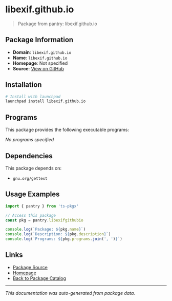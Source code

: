 # libexif.github.io

> Package from pantry: libexif.github.io

## Package Information

- **Domain**: `libexif.github.io`
- **Name**: `libexif.github.io`
- **Homepage**: Not specified
- **Source**: [View on GitHub](https://github.com/pkgxdev/pantry/tree/main/projects/libexif.github.io/package.yml)

## Installation

```bash
# Install with launchpad
launchpad install libexif.github.io
```

## Programs

This package provides the following executable programs:

*No programs specified*

## Dependencies

This package depends on:

- `gnu.org/gettext`

## Usage Examples

```typescript
import { pantry } from 'ts-pkgx'

// Access this package
const pkg = pantry.libexifgithubio

console.log(`Package: ${pkg.name}`)
console.log(`Description: ${pkg.description}`)
console.log(`Programs: ${pkg.programs.join(', ')}`)
```

## Links

- [Package Source](https://github.com/pkgxdev/pantry/tree/main/projects/libexif.github.io/package.yml)
- [Homepage](#)
- [Back to Package Catalog](../package-catalog.md)

---

*This documentation was auto-generated from package data.*
